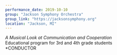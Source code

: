 ```yaml
---
performance_date: 2019-10-10
group: "Jackson Symphony Orchestra"
group_link: "https://jacksonsymphony.org"
location: "Jackson, MI"
---
```

_A Musical Look at Communication and Cooperation_<br/>
Educational program for 3rd and 4th grade students<br/>
*CONDUCTOR
